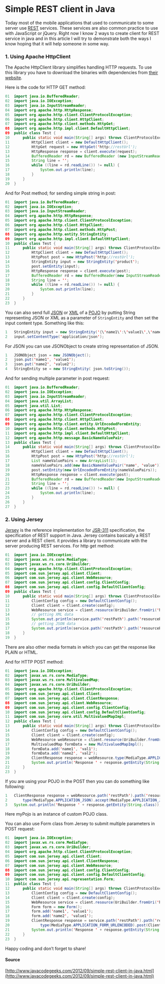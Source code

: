 # Simple REST client in Java

Today most of the mobile applications that used to communicate to some server use [REST](http://en.wikipedia.org/wiki/Representational_state_transfer) services. These services are also common practice to use with JavaScript or jQuery. Right now I know 2 ways to create client for REST service in java and in this article I will try to demonstrate both the ways I know hoping that it will help someone in some way.

### 1. Using Apache HttpClient

The Apache HttpClient library simplifies handling HTTP requests. To use this library you have to download the binaries with dependencies from [their website](http://hc.apache.org/httpclient-3.x).

Here is the code for HTTP GET method:

```java
01  import java.io.BufferedReader;
02  import java.io.IOException;
03  import java.io.InputStreamReader;
04  import org.apache.http.HttpResponse;
05  import org.apache.http.client.ClientProtocolException;
06  import org.apache.http.client.HttpClient;
07  import org.apache.http.client.methods.HttpGet;
08  import org.apache.http.impl.client.DefaultHttpClient;
09  public class Test {
10      public static void main(String[] args) throws ClientProtocolException, IOException {
11          HttpClient client = new DefaultHttpClient();
12          HttpGet request = new HttpGet('http://restUrl');
13          HttpResponse response = client.execute(request);
14          BufferedReader rd = new BufferedReader (new InputStreamReader(response.getEntity().getContent()));
15          String line = '';
16          while ((line = rd.readLine()) != null) {
17              System.out.println(line);
18          }
19      }
20  }
```

And for Post method; for sending simple string in post:

```java
01  import java.io.BufferedReader;
02  import java.io.IOException;
03  import java.io.InputStreamReader;
04  import org.apache.http.HttpResponse;
05  import org.apache.http.client.ClientProtocolException;
06  import org.apache.http.client.HttpClient;
07  import org.apache.http.client.methods.HttpPost;
08  import org.apache.http.entity.StringEntity;
09  import org.apache.http.impl.client.DefaultHttpClient;
10  public class Test {
11      public static void main(String[] args) throws ClientProtocolException, IOException {
12          HttpClient client = new DefaultHttpClient();
13          HttpPost post = new HttpPost('http://restUrl');
14          StringEntity input = new StringEntity('product');
15          post.setEntity(input);
16          HttpResponse response = client.execute(post);
17          BufferedReader rd = new BufferedReader(new InputStreamReader(response.getEntity().getContent()));
18          String line = '';
19          while ((line = rd.readLine()) != null) {
20              System.out.println(line);
21          }
22      }
23  }
```

You can also send full [JSON](http://en.wikipedia.org/wiki/JSON) or [XML](http://en.wikipedia.org/wiki/XML) of a [POJO](http://en.wikipedia.org/wiki/Plain_Old_Java_Object) by putting String representing JSON or XML as a parameter of `StringEntity` and then set the input content type. Something like this:

```java
1   StringEntity input = new StringEntity('{\'name1\':\'value1\',\'name2\':\'value2\'}'); //here instead of JSON you can also have XML
2   input.setContentType('application/json');
```

For JSON you can use JSONObject to create string representation of JSON.

```java
1   JSONObject json = new JSONObject();
2   json.put('name1', 'value1');
3   json.put('name2', 'value2');
4   StringEntity se = new StringEntity( json.toString());
```

And for sending multiple parameter in post request:

```java
01  import java.io.BufferedReader;
02  import java.io.IOException;
03  import java.io.InputStreamReader;
04  import java.util.ArrayList;
05  import java.util.List;
06  import org.apache.http.HttpResponse;
07  import org.apache.http.client.ClientProtocolException;
08  import org.apache.http.client.HttpClient;
09  import org.apache.http.client.entity.UrlEncodedFormEntity;
10  import org.apache.http.client.methods.HttpPost;
11  import org.apache.http.impl.client.DefaultHttpClient;
12  import org.apache.http.message.BasicNameValuePair;
13  public class Test {
14      public static void main(String[] args) throws ClientProtocolException, IOException {
15          HttpClient client = new DefaultHttpClient();
16          HttpPost post = new HttpPost('http://restUrl');
17          List nameValuePairs = new ArrayList(1);
18          nameValuePairs.add(new BasicNameValuePair('name', 'value')); //you can as many name value pair as you want in the list.
19          post.setEntity(new UrlEncodedFormEntity(nameValuePairs));
20          HttpResponse response = client.execute(post);
21          BufferedReader rd = new BufferedReader(new InputStreamReader(response.getEntity().getContent()));
22          String line = '';
23          while ((line = rd.readLine()) != null) {
24              System.out.println(line);
25          }
26      }
27  }
```

### 2. Using Jersey

[Jersey](http://jersey.java.net/) is the reference implementation for [JSR-311](http://jcp.org/aboutJava/communityprocess/final/jsr311/index.html) specification, the specification of REST support in Java. Jersey contains basically a REST server and a REST client. it provides a library to communicate with the server producing REST services. For http get method:

```java
01  import java.io.IOException;
02  import javax.ws.rs.core.MediaType;
03  import javax.ws.rs.core.UriBuilder;
04  import org.apache.http.client.ClientProtocolException;
05  import com.sun.jersey.api.client.Client;
06  import com.sun.jersey.api.client.WebResource;
07  import com.sun.jersey.api.client.config.ClientConfig;
08  import com.sun.jersey.api.client.config.DefaultClientConfig;
09  public class Test {
10      public static void main(String[] args) throws ClientProtocolException, IOException {
11          ClientConfig config = new DefaultClientConfig();
12          Client client = Client.create(config);
13          WebResource service = client.resource(UriBuilder.fromUri('http://restUrl').build());
14          // getting XML data
15          System.out.println(service.path('restPath').path('resourcePath').accept(MediaType.APPLICATION_JSON).get(String.class));
16          // getting JSON data
17          System.out.println(service.path('restPath').path('resourcePath').accept(MediaType.APPLICATION_XML).get(String.class));
18      }
19  }
```

There are also other media formats in which you can get the response like PLAIN or HTML.

And for HTTP POST method:

```java
01  import java.io.IOException;
02  import javax.ws.rs.core.MediaType;
03  import javax.ws.rs.core.MultivaluedMap;
04  import javax.ws.rs.core.UriBuilder;
05  import org.apache.http.client.ClientProtocolException;
06  import com.sun.jersey.api.client.Client;
07  import com.sun.jersey.api.client.ClientResponse;
08  import com.sun.jersey.api.client.WebResource;
09  import com.sun.jersey.api.client.config.ClientConfig;
10  import com.sun.jersey.api.client.config.DefaultClientConfig;
11  import com.sun.jersey.core.util.MultivaluedMapImpl;
12  public class Test {
13      public static void main(String[] args) throws ClientProtocolException, IOException {
14          ClientConfig config = new DefaultClientConfig();
15          Client client = Client.create(config);
16          WebResource webResource = client.resource(UriBuilder.fromUri('http://restUrl').build());
17          MultivaluedMap formData = new MultivaluedMapImpl();
18          formData.add('name1', 'val1');
19          formData.add('name2', 'val2');
20          ClientResponse response = webResource.type(MediaType.APPLICATION_FORM_URLENCODED_TYPE).post(ClientResponse.class, formData);
21          System.out.println('Response ' + response.getEntity(String.class));
22      }
23  }
```

If you are using your POJO in the POST then you can do something like following:

```java
1   ClientResponse response = webResource.path('restPath').path('resourcePath').
2       type(MediaType.APPLICATION_JSON).accept(MediaType.APPLICATION_JSON).post(ClientResponse.class, myPojo);
3   System.out.println('Response ' + response.getEntity(String.class));
```

Here myPojo is an instance of custom POJO class.

You can also use Form class from Jersey to submit multiple parameters in POST request:

```java
01  import java.io.IOException;
02  import javax.ws.rs.core.MediaType;
03  import javax.ws.rs.core.UriBuilder;
04  import org.apache.http.client.ClientProtocolException;
05  import com.sun.jersey.api.client.Client;
06  import com.sun.jersey.api.client.ClientResponse;
07  import com.sun.jersey.api.client.WebResource;
08  import com.sun.jersey.api.client.config.ClientConfig;
09  import com.sun.jersey.api.client.config.DefaultClientConfig;
10  import com.sun.jersey.api.representation.Form;
11  public class Test {
12      public static void main(String[] args) throws ClientProtocolException, IOException {
13          ClientConfig config = new DefaultClientConfig();
14          Client client = Client.create(config);
15          WebResource service = client.resource(UriBuilder.fromUri('http://restUrl').build());
16          Form form = new Form();
17          form.add('name1', 'value1');
18          form.add('name2', 'value1');
19          ClientResponse response = service.path('restPath').path('resourcePath').
20              type(MediaType.APPLICATION_FORM_URLENCODED).post(ClientResponse.class, form);
21          System.out.println('Response ' + response.getEntity(String.class));
22      }
23  }
```

Happy coding and don’t forget to share!

#### Source

[http://www.javacodegeeks.com/2012/09/simple-rest-client-in-java.html](http://www.javacodegeeks.com/2012/09/simple-rest-client-in-java.html)
